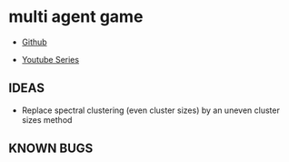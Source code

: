 # multi agent game

- [Github](https://github.com/khanhhhh/mtsp)

- [Youtube Series](https://www.youtube.com/playlist?list=PL32IiSAFaZUnUR69tPe8OnbAnyoNdnAZt)

## IDEAS

- Replace spectral clustering (even cluster sizes) by an uneven cluster sizes method 

## KNOWN BUGS
